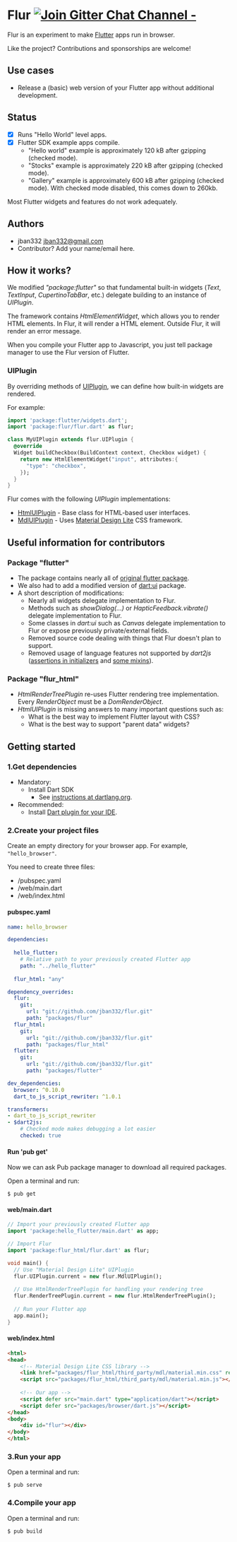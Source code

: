 # Flur [![Join Gitter Chat Channel -](https://badges.gitter.im/flutter/flutter.svg)](https://gitter.im/flutter/flutter?utm_source=badge&utm_medium=badge&utm_campaign=pr-badge&utm_content=badge)

Flur is an experiment to make [Flutter](https://flutter.io) apps run in browser.

Like the project? Contributions and sponsorships are welcome!

## Use cases
* Release a (basic) web version of your Flutter app without additional development.

## Status
* [X] Runs "Hello World" level apps.
* [X] Flutter SDK example apps compile.
  * "Hello world" example is approximately 120 kB after gzipping (checked mode). 
  * "Stocks" example is approximately 220 kB after gzipping (checked mode). 
  * "Gallery" example is approximately 600 kB after gzipping (checked mode). With checked mode disabled, this comes down to 260kb.

Most Flutter widgets and features do not work adequately.

## Authors
  * jban332 <jban332@gmail.com>
  * Contributor? Add your name/email here.

## How it works?
We modified _"package:flutter"_ so that fundamental built-in widgets (_Text_, _TextInput_, _CupertinoTabBar_, etc.) delegate building to an instance of _UIPlugin_.

The framework contains _HtmlElementWidget_, which allows you to render HTML elements. In Flur, it will render a HTML element. Outside Flur, it will render an error message.

When you compile your Flutter app to Javascript, you just tell package manager to use the Flur version of Flutter.

### UIPlugin
By overriding methods of [UIPlugin](https://github.com/jban332/flur/blob/master/packages/flur/lib/src/ui_plugin.dart), we can define how built-in widgets are rendered.

For example:

```dart
import 'package:flutter/widgets.dart';
import 'package:flur/flur.dart' as flur;

class MyUIPlugin extends flur.UIPlugin {
  @override
  Widget buildCheckbox(BuildContext context, Checkbox widget) {
    return new HtmlElementWidget("input", attributes:{
      "type": "checkbox",
    });
  }
}
```

Flur comes with the following _UIPlugin_ implementations:
  * [HtmlUIPlugin](https://github.com/jban332/flur/blob/master/packages/flur_html/lib/src/html_ui_plugin.dart) - Base class for HTML-based user interfaces.
  * [MdlUIPlugin](https://github.com/jban332/flur/blob/master/packages/flur_html/lib/mdl.dart) - Uses [Material Design Lite](https://getmdl.io/) CSS framework.

## Useful information for contributors
### Package "flutter"
* The package contains nearly all of [original flutter package](https://github.com/flutter/flutter/tree/master/packages/flutter).
* We also had to add a modified version of [dart:ui](https://github.com/flutter/engine/tree/master/lib/ui) package.
* A short description of modifications:
  * Nearly all widgets delegate implementation to Flur.
  * Methods such as _showDialog(...)_ or _HapticFeedback.vibrate()_ delegate implementation to Flur.
  * Some classes in _dart:ui_ such as _Canvas_ delegate implementation to Flur or expose
    previously private/external fields.
  * Removed source code dealing with things that Flur doesn't plan to support.
  * Removed usage of language features not supported by _dart2js_ ([assertions in initializers](https://github.com/dart-lang/sdk/issues/30968) and [some mixins](https://github.com/dart-lang/sdk/issues/23770)).

### Package "flur_html"
* _HtmlRenderTreePlugin_ re-uses Flutter rendering tree implementation. Every _RenderObject_ must be a _DomRenderObject_.
* _HtmlUIPlugin_ is missing answers to many important questions such as:
  * What is the best way to implement Flutter layout with CSS?
  * What is the best way to support "parent data" widgets?

## Getting started
### 1.Get dependencies
* Mandatory:
  * Install Dart SDK
    * See [instructions at dartlang.org](https://www.dartlang.org/install).
* Recommended:
  * Install [Dart plugin for your IDE](https://www.dartlang.org/tools).

### 2.Create your project files
Create an empty directory for your browser app. For example, `"hello_browser"`.

You need to create three files:
  * /pubspec.yaml
  * /web/main.dart
  * /web/index.html

#### pubspec.yaml
```yaml
name: hello_browser

dependencies:
  
  hello_flutter:
    # Relative path to your previously created Flutter app
    path: "../hello_flutter"
  
  flur_html: "any"

dependency_overrides:
  flur:
    git:
      url: "git://github.com/jban332/flur.git"
      path: "packages/flur"
  flur_html:
    git:
      url: "git://github.com/jban332/flur.git"
      path: "packages/flur_html"  
  flutter:
    git:
      url: "git://github.com/jban332/flur.git"
      path: "packages/flutter"

dev_dependencies:
  browser: ^0.10.0
  dart_to_js_script_rewriter: ^1.0.1

transformers:
- dart_to_js_script_rewriter
- $dart2js:
    # Checked mode makes debugging a lot easier
    checked: true
```

#### Run 'pub get'
Now we can ask Pub package manager to download all required packages.

Open a terminal and run:
```
$ pub get
```

#### web/main.dart
```dart
// Import your previously created Flutter app
import 'package:hello_flutter/main.dart' as app;

// Import Flur
import 'package:flur_html/flur.dart' as flur;

void main() {
  // Use "Material Design Lite" UIPlugin
  flur.UIPlugin.current = new flur.MdlUIPlugin();
  
  // Use HtmlRenderTreePlugin for handling your rendering tree
  flur.RenderTreePlugin.current = new flur.HtmlRenderTreePlugin();
 
  // Run your Flutter app
  app.main();
}
```

#### web/index.html
```html
<html>
<head>
    <!-- Material Design Lite CSS library -->
    <link href="packages/flur_html/third_party/mdl/material.min.css" rel="stylesheet" />
    <script src="packages/flur_html/third_party/mdl/material.min.js"></script>
    
    <!-- Our app -->
    <script defer src="main.dart" type="application/dart"></script>
    <script defer src="packages/browser/dart.js"></script>
</head>
<body>
    <div id="flur"></div>
</body>
</html>

```

### 3.Run your app
Open a terminal and run:
```
$ pub serve
```

### 4.Compile your app
Open a terminal and run:
```
$ pub build
```
